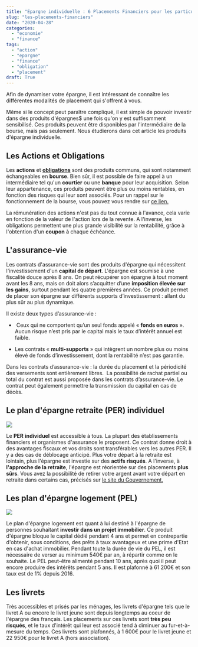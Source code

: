 ```yaml
---
title: "Epargne individuelle : 6 Placements Financiers pour les particuliers"
slug: "les-placements-financiers"
date: "2020-04-28"
categories: 
  - "economie"
  - "finance"
tags: 
  - "action"
  - "epargne"
  - "finance"
  - "obligation"
  - "placement"
draft: True
---
```


Afin de dynamiser votre épargne, il est intéressant de connaître les différentes modalités de placement qui s'offrent à vous.

Même si le concept peut paraître compliqué, il est simple de pouvoir investir dans des produits d'épargnes$ une fois qu'on y est suffisamment sensibilisé. Ces produits peuvent être disponibles par l'intermédiaire de la bourse, mais pas seulement. Nous étudierons dans cet article les produits d'épargne individuelle.

## Les Actions et Obligations

Les **actions** et **[obligations](https://keskec.fr/economie/johann/228/)** sont des produits communs, qui sont notamment échangeables en **bourse**. Bien sûr, il est possible de faire appel à un intermédiaire tel qu'un **courtier** ou une **banque** pour leur acquisition. Selon leur appartenance, ces produits peuvent être plus ou moins rentables, en fonction des risques qui leur sont associés. Pour un rappel sur le fonctionnement de la bourse, vous pouvez vous rendre sur [ce lien.](https://keskec.fr/economie/johann/1/)

La rémunération des actions n'est pas du tout connue à l'avance, cela varie en fonction de la valeur de l'action lors de la revente. A l'inverse, les obligations permettent une plus grande visibilité sur la rentabilité, grâce à l'obtention d'un **coupon** à chaque échéance.

## L'assurance-vie

Les contrats d'assurance-vie sont des produits d'épargne qui nécessitent l'investissement d'un **capital de départ**. L'épargne est soumise à une fiscalité douce après 8 ans. On peut récupérer son épargne à tout moment avant les 8 ans, mais on doit alors s’acquitter d’une **imposition élevée sur les gains**, surtout pendant les quatre premières années. Ce produit permet de placer son épargne sur différents supports d’investissement : allant du plus sûr au plus dynamique.

Il existe deux types d’assurance-vie :

-  Ceux qui ne comportent qu’un seul fonds appelé « **fonds en euros** ». Aucun risque n’est pris par le capital mais le taux d’intérêt annuel est faible.  

- Les contrats « **multi-supports** » qui intègrent un nombre plus ou moins élevé de fonds d’investissement, dont la rentabilité n’est pas garantie.

Dans les contrats d’assurance-vie : la durée du placement et la périodicité des versements sont entièrement libres.  La possibilité de rachat partiel ou total du contrat est aussi proposée dans les contrats d’assurance-vie. Le contrat peut également permettre la transmission du capital en cas de décès.

## Le plan d'épargne retraite (PER) individuel

![](images/money-pink-coins-pig-9660-1024x670.jpg)

Le **PER** **individuel** est accessible à tous. La plupart des établissements financiers et organismes d'assurance le proposent. Ce contrat donne droit à des avantages fiscaux et vos droits sont transférables vers les autres PER. Il y a des cas de déblocage anticipé. Plus votre départ à la retraite est lointain, plus l'épargne est investie sur des **actifs risqués**. A l'inverse, à **l'approche de la retraite**, l'épargne est réorientée sur des placements **plus sûrs**. Vous avez la possibilité de retirer votre argent avant votre départ en retraite dans certains cas, précisés sur [le site du Gouvernement.](https://www.service-public.fr/particuliers/vosdroits/F34982)

## Les plan d'épargne logement (PEL)

![](images/building-metal-house-architecture-101808-1024x683.jpg)

Le plan d'épargne logement est quant à lui destiné à l'épargne de personnes souhaitant **investir dans un projet immobilier**. Ce produit d'épargne bloque le capital dédié pendant 4 ans et permet en contrepartie d'obtenir, sous conditions, des prêts à taux avantageux et une prime d'Etat en cas d'achat immobilier. Pendant toute la durée de vie du PEL, il est nécessaire de verser au minimum 540€ par an, à répartir comme on le souhaite. Le PEL peut-être alimenté pendant 10 ans, après quoi il peut encore produire des intérêts pendant 5 ans. Il est plafonné à 61 200€ et son taux est de 1% depuis 2016.

## Les livrets

Très accessibles et prisés par les ménages, les livrets d'épargne tels que le livret A ou encore le livret jeune sont depuis longtemps au coeur de l'épargne des français. Les placements sur ces livrets sont **très peu risqués**, et le taux d'intérêt qui leur est associé tend à diminuer au fur-et-à-mesure du temps. Ces livrets sont plafonnés, à 1 600€ pour le livret jeune et 22 950€ pour le livret A (hors association).
